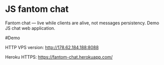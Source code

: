 # JS fantom chat
Fantom chat — live while clients are alive, not messages persistency. Demo JS chat web application. 

#Demo

HTTP VPS version: http://178.62.184.188:8088

Heroku HTTPS: https://fantom-chat.herokuapp.com/
